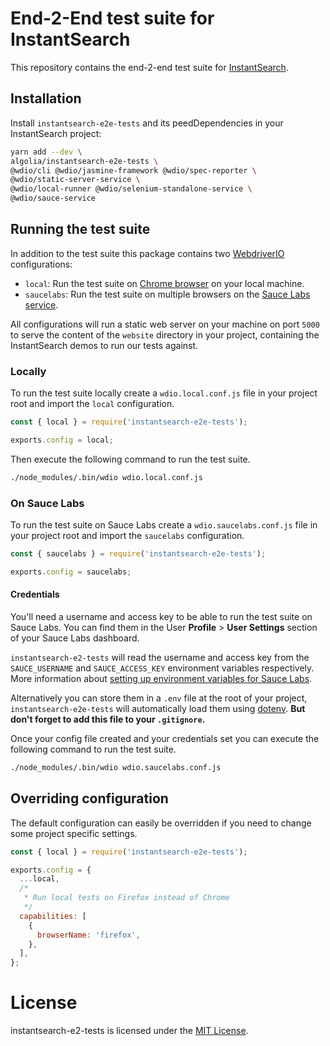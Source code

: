 # End-2-End test suite for InstantSearch

This repository contains the end-2-end test suite for [InstantSearch](https://github.com/algolia/instantsearch.js).

## Installation

Install `instantsearch-e2e-tests` and its peedDependencies in your InstantSearch project:

```bash
yarn add --dev \
algolia/instantsearch-e2e-tests \
@wdio/cli @wdio/jasmine-framework @wdio/spec-reporter \
@wdio/static-server-service \
@wdio/local-runner @wdio/selenium-standalone-service \
@wdio/sauce-service
```

## Running the test suite

In addition to the test suite this package contains two [WebdriverIO](https://webdriver.io) configurations:

- `local`: Run the test suite on [Chrome browser](https://google.com/chrome) on your local machine.
- `saucelabs`: Run the test suite on multiple browsers on the [Sauce Labs service](https://saucelabs.com).

All configurations will run a static web server on your machine on port `5000` to serve the content of the `website` directory in your project, containing the InstantSearch demos to run our tests against.

### Locally

To run the test suite locally create a `wdio.local.conf.js` file in your project root and import the `local` configuration.

```js
const { local } = require('instantsearch-e2e-tests');

exports.config = local;
```

Then execute the following command to run the test suite.

```bash
./node_modules/.bin/wdio wdio.local.conf.js
```

### On Sauce Labs

To run the test suite on Sauce Labs create a `wdio.saucelabs.conf.js` file in your project root and import the `saucelabs` configuration.

```js
const { saucelabs } = require('instantsearch-e2e-tests');

exports.config = saucelabs;
```

#### Credentials

You'll need a username and access key to be able to run the test suite on Sauce Labs. You can find them in the User **Profile** > **User Settings** section of your Sauce Labs dashboard.

`instantsearch-e2-tests` will read the username and access key from the `SAUCE_USERNAME` and `SAUCE_ACCESS_KEY` environment variables respectively. More information about [setting up environment variables for Sauce Labs](https://wiki.saucelabs.com/display/DOCS/Best+Practice%3A+Use+Environment+Variables+for+Authentication+Credentials).

Alternatively you can store them in a `.env` file at the root of your project, `instantsearch-e2e-tests` will automatically load them using [dotenv](https://github.com/motdotla/dotenv). **But don't forget to add this file to your `.gitignore`.**

Once your config file created and your credentials set you can execute the following command to run the test suite.

```bash
./node_modules/.bin/wdio wdio.saucelabs.conf.js
```

## Overriding configuration

The default configuration can easily be overridden if you need to change some project specific settings.

```js
const { local } = require('instantsearch-e2e-tests');

exports.config = {
  ...local,
  /*
   * Run local tests on Firefox instead of Chrome
   */
  capabilities: [
    {
      browserName: 'firefox',
    },
  ],
};
```

# License

instantsearch-e2-tests is licensed under the [MIT License](http://www.opensource.org/licenses/mit-license.php).

